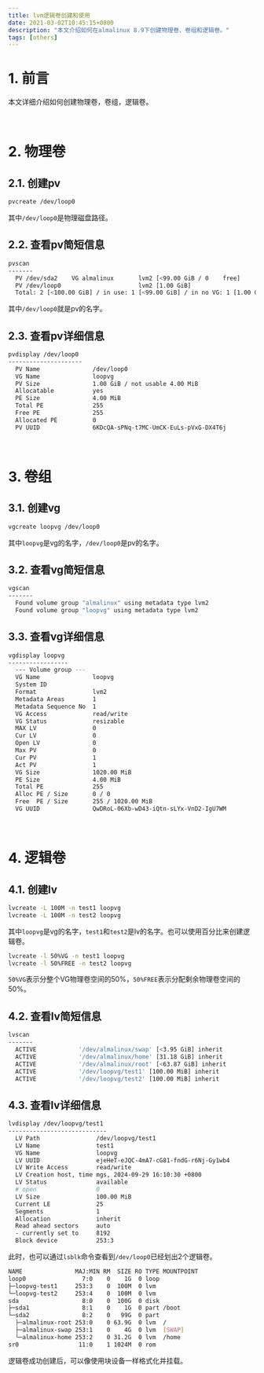```yaml
---
title: lvm逻辑卷创建和使用
date: 2021-03-02T10:45:15+0800
description: "本文介绍如何在almalinux 8.9下创建物理卷、卷组和逻辑卷。"
tags: [others]
---
```


# 1. 前言
本文详细介绍如何创建物理卷，卷组，逻辑卷。

&nbsp;
&nbsp;
# 2. 物理卷
## 2.1. 创建pv
```bash
pvcreate /dev/loop0
```
其中`/dev/loop0`是物理磁盘路径。

## 2.2. 查看pv简短信息
```bash
pvscan
-------
  PV /dev/sda2    VG almalinux       lvm2 [<99.00 GiB / 0    free]
  PV /dev/loop0                      lvm2 [1.00 GiB]
  Total: 2 [<100.00 GiB] / in use: 1 [<99.00 GiB] / in no VG: 1 [1.00 GiB]
```
其中`/dev/loop0`就是pv的名字。

## 2.3. 查看pv详细信息
```bash
pvdisplay /dev/loop0
---------------------
  PV Name               /dev/loop0
  VG Name               loopvg
  PV Size               1.00 GiB / not usable 4.00 MiB
  Allocatable           yes
  PE Size               4.00 MiB
  Total PE              255
  Free PE               255
  Allocated PE          0
  PV UUID               6KDcQA-sPNq-t7MC-UmCK-EuLs-pVxG-DX4T6j
```

&nbsp;
&nbsp;
# 3. 卷组
## 3.1. 创建vg
```bash
vgcreate loopvg /dev/loop0
```
其中`loopvg`是vg的名字，`/dev/loop0`是pv的名字。

## 3.2. 查看vg简短信息
```bash
vgscan
-------
  Found volume group "almalinux" using metadata type lvm2
  Found volume group "loopvg" using metadata type lvm2
```

## 3.3. 查看vg详细信息
```bash
vgdisplay loopvg
-----------------
  --- Volume group ---
  VG Name               loopvg
  System ID
  Format                lvm2
  Metadata Areas        1
  Metadata Sequence No  1
  VG Access             read/write
  VG Status             resizable
  MAX LV                0
  Cur LV                0
  Open LV               0
  Max PV                0
  Cur PV                1
  Act PV                1
  VG Size               1020.00 MiB
  PE Size               4.00 MiB
  Total PE              255
  Alloc PE / Size       0 / 0
  Free  PE / Size       255 / 1020.00 MiB
  VG UUID               QwDRoL-06Xb-wD43-iQtn-sLYx-VnD2-IgU7WM

```

&nbsp;
&nbsp;
# 4. 逻辑卷
## 4.1. 创建lv
```bash
lvcreate -L 100M -n test1 loopvg
lvcreate -L 100M -n test2 loopvg
```
其中`loopvg`是vg的名字，`test1`和`test2`是lv的名字。也可以使用百分比来创建逻辑卷。

```bash
lvcreate -l 50%VG -n test1 loopvg
lvcreate -l 50%FREE -n test2 loopvg
```
`50%VG`表示分整个VG物理卷空间的50%，`50%FREE`表示分配剩余物理卷空间的50%。

## 4.2. 查看lv简短信息
```bash
lvscan
-------
  ACTIVE            '/dev/almalinux/swap' [<3.95 GiB] inherit
  ACTIVE            '/dev/almalinux/home' [31.18 GiB] inherit
  ACTIVE            '/dev/almalinux/root' [<63.87 GiB] inherit
  ACTIVE            '/dev/loopvg/test1' [100.00 MiB] inherit
  ACTIVE            '/dev/loopvg/test2' [100.00 MiB] inherit
```

## 4.3. 查看lv详细信息
```bash
lvdisplay /dev/loopvg/test1
----------------------------
  LV Path                /dev/loopvg/test1
  LV Name                test1
  VG Name                loopvg
  LV UUID                ejeHeT-eJQC-4mA7-cG81-fndG-r6Nj-Gy1wb4
  LV Write Access        read/write
  LV Creation host, time mgs, 2024-09-29 16:10:30 +0800
  LV Status              available
  # open                 0
  LV Size                100.00 MiB
  Current LE             25
  Segments               1
  Allocation             inherit
  Read ahead sectors     auto
  - currently set to     8192
  Block device           253:3
```
此时，也可以通过`lsblk`命令查看到`/dev/loop0`已经划出2个逻辑卷。

```bash
NAME               MAJ:MIN RM  SIZE RO TYPE MOUNTPOINT
loop0                7:0    0    1G  0 loop
├─loopvg-test1     253:3    0  100M  0 lvm
└─loopvg-test2     253:4    0  100M  0 lvm
sda                  8:0    0  100G  0 disk
├─sda1               8:1    0    1G  0 part /boot
└─sda2               8:2    0   99G  0 part
  ├─almalinux-root 253:0    0 63.9G  0 lvm  /
  ├─almalinux-swap 253:1    0    4G  0 lvm  [SWAP]
  └─almalinux-home 253:2    0 31.2G  0 lvm  /home
sr0                 11:0    1 1024M  0 rom
```
逻辑卷成功创建后，可以像使用块设备一样格式化并挂载。
